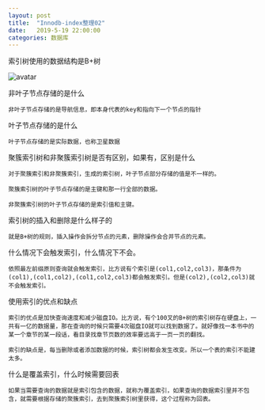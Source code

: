 ```yaml
---
layout: post
title:  "Innodb-index整理02"
date:   2019-5-19 22:00:00
categories: 数据库
---
```


索引树使用的数据结构是B+树

![avatar](https://raw.githubusercontent.com/daysleep666/blog/master/src/img/article/indextree.jpeg)

非叶子节点存储的是什么

    非叶子节点存储的是导航信息，即本身代表的key和指向下一个节点的指针

叶子节点存储的是什么

    叶子节点存储的是实际数据，也称卫星数据

聚簇索引树和非聚簇索引树是否有区别，如果有，区别是什么

    对于聚簇索引和非聚簇索引，生成的索引树，叶子节点部分存储的值是不一样的。

    聚簇索引树的叶子节点存储的是主键和那一行全部的数据。

    非聚簇索引树的叶子节点存储的是索引值和主键。

索引树的插入和删除是什么样子的

    就是B+树的规则，插入操作会拆分节点的元素，删除操作会合并节点的元素。

什么情况下会触发索引，什么情况下不会。

    依照最左前缀原则查询就会触发索引，比方说有个索引是(col1,col2,col3)，那条件为(col1),(col1,col2),(col1,col2,col3)都会触发索引。但是(col2),(col2,col3)就不会触发索引。

使用索引的优点和缺点

    索引的优点是加快查询速度和减少磁盘IO。比方说，有个100叉的B+树的索引树存在硬盘上，一共有一亿的数据量，那在查询的时候只需要4次磁盘IO就可以找到数据了。就好像找一本书中的某一个章节的某一段话，看目录找章节页数的效率要远高于一页一页的翻找。

    索引的缺点是，每当删除或者添加数据的时候，索引树都会发生改变。所以一个表的索引不能建太多。

什么是覆盖索引，什么时候需要回表

    如果当需要查询的数据就是索引包含的数据，就称为覆盖索引，如果查询的数据索引里并不包含，就需要根据存储的聚簇索引，去到聚簇索引树里获得，这个过程称为回表。